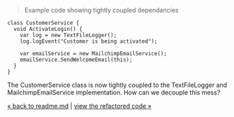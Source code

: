 > Example code showing tightly coupled dependancies

    class CustomerService {
      void ActivateLogin() {
        var log = new TextFileLogger();
        log.logEvent("Customer is being activated");
    
        var emailService = new MailchimpEmailService();
        emailService.SendWelcomeEmail(this);
      }
    }

The CustomerService class is now tightly coupled to the TextFileLogger and MailchimpEmailService implementation. How can we decouple this mess?

[&laquo; back to readme.md](README.md) | [view the refactored code &raquo;](5_DIP_code_refactor.md)
